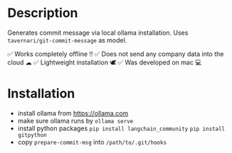 # Description

Generates commit message via local ollama installation.
Uses `tavernari/git-commit-message` as model.

✅ Works completely offline ‼️
✅ Does not send any company data into the cloud ☁
✅ Lightweight installation 🕊️
✅ Was developed on mac 💻

# Installation 
- install ollama from https://ollama.com
- make sure ollama runs by `ollama serve`
- install python packages
`pip install langchain_community` 
`pip install gitpython`
- copy `prepare-commit-msg` into `/path/to/.git/hooks`